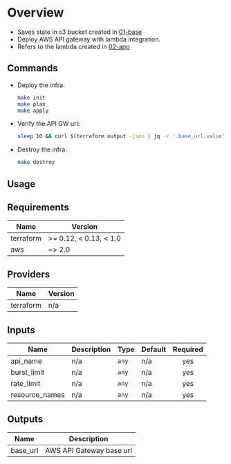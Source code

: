 # Overview

- Saves state in s3 bucket created in [01-base](../01-base)
- Deploy AWS API gateway with lambda integration.
- Refers to the lambda created in [02-app](./02-app)

## Commands

- Deploy the infra:

  ```sh
  make init
  make plan
  make apply
  ```

- Verify the API GW url:

  ```sh
  sleep 10 && curl $(terraform output -json | jq -r '.base_url.value')test/breakfast
  ```

- Destroy the infra:

  ```sh
  make destroy
  ```

## Usage

<!-- BEGINNING OF PRE-COMMIT-TERRAFORM DOCS HOOK -->
## Requirements

| Name | Version |
|------|---------|
| terraform | >= 0.12, < 0.13, < 1.0 |
| aws | ~> 2.0 |

## Providers

| Name | Version |
|------|---------|
| terraform | n/a |

## Inputs

| Name | Description | Type | Default | Required |
|------|-------------|------|---------|:--------:|
| api\_name | n/a | `any` | n/a | yes |
| burst\_limit | n/a | `any` | n/a | yes |
| rate\_limit | n/a | `any` | n/a | yes |
| resource\_names | n/a | `any` | n/a | yes |

## Outputs

| Name | Description |
|------|-------------|
| base\_url | AWS API Gateway base url |

<!-- END OF PRE-COMMIT-TERRAFORM DOCS HOOK -->

